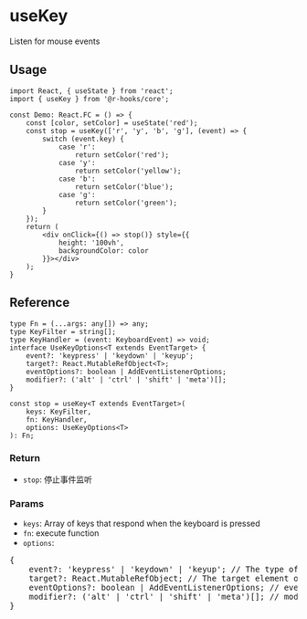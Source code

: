 # useKey

Listen for mouse events

## Usage

```tsx
import React, { useState } from 'react';
import { useKey } from '@r-hooks/core';

const Demo: React.FC = () => {
    const [color, setColor] = useState('red');
    const stop = useKey(['r', 'y', 'b', 'g'], (event) => {
        switch (event.key) {
            case 'r':
                return setColor('red');
            case 'y':
                return setColor('yellow');
            case 'b':
                return setColor('blue');
            case 'g':
                return setColor('green');
        }
    });
    return (
        <div onClick={() => stop()} style={{
            height: '100vh',
            backgroundColor: color
        }}></div>
    );
}
```

## Reference
```tsx
type Fn = (...args: any[]) => any;
type KeyFilter = string[];
type KeyHandler = (event: KeyboardEvent) => void;
interface UseKeyOptions<T extends EventTarget> {
    event?: 'keypress' | 'keydown' | 'keyup';
    target?: React.MutableRefObject<T>;
    eventOptions?: boolean | AddEventListenerOptions;
    modifier?: ('alt' | 'ctrl' | 'shift' | 'meta')[];
}

const stop = useKey<T extends EventTarget>(
    keys: KeyFilter,
    fn: KeyHandler,
    options: UseKeyOptions<T>
): Fn;
```

### Return
- `stop`: 停止事件监听

### Params
- `keys`: Array of keys that respond when the keyboard is pressed
- `fn`: execute function
- `options`:
<div>
<pre>
{
    event?: 'keypress' | 'keydown' | 'keyup'; // The type of event to listen for
    target?: React.MutableRefObject; // The target element of the specific listener event
    eventOptions?: boolean | AddEventListenerOptions; // event option
    modifier?: ('alt' | 'ctrl' | 'shift' | 'meta')[]; // modifier keys
}
</pre>
</div>

